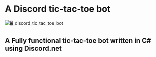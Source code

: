 # A Discord tic-tac-toe bot
![🖥️_discord_tic_tac_toe_bot](https://user-images.githubusercontent.com/93036916/191358735-86469af9-ee46-4556-b9b7-27074c5769a2.png)

## A Fully functional tic-tac-toe bot written in C# using Discord.net

